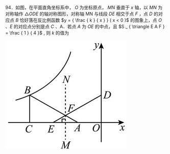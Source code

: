 94．如图，在平面直角坐标系中， $O$ 为坐标原点， $M N$ 垂直于 $x$ 轴，以 $M N$ 为对称轴作 $\triangle O D E$ 的轴对称图形，对称轴 MN 与线段 $D E$ 相交于点 $F$ ，点 $D$ 的对应点 $B$ 恰好落在反比例函数 $y = { \frac { k } { x } } ( x < 0 )$ 的图象上，点 $O$ 、$E$ 的对应点分别是点 $C$ 、A．若点 $A$ 为 $O E$ 的中点，且 $S _ { \triangle E A F } = \frac { 1 } { 4 }$ , 则 $k$ 的值为

![](<../../qs_image_DB/专题1-4_一文搞定反比例函数7个模型，13类题型（解析版）_/f736dcca2914d09b9b18bf070123f32909a2856e50c50b70f894775ff7e6d127.jpg>)
